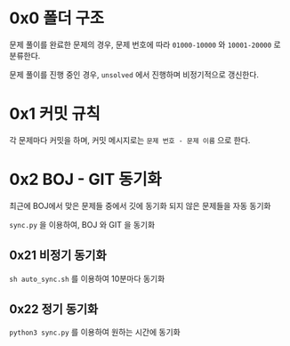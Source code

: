 # 0x0 폴더 구조

문제 풀이를 완료한 문제의 경우, 문제 번호에 따라 `01000-10000` 와 `10001-20000` 로 분류한다.

문제 풀이를 진행 중인 경우, `unsolved` 에서 진행하며 비정기적으로 갱신한다.

# 0x1 커밋 규칙

각 문제마다 커밋을 하며, 커밋 메시지로는 `문제 번호 - 문제 이름` 으로 한다.

# 0x2 BOJ - GIT 동기화

최근에 BOJ에서 맞은 문제들 중에서 깃에 동기화 되지 않은 문제들을 자동 동기화

`sync.py` 을 이용하여, BOJ 와 GIT 을 동기화

## 0x21 비정기 동기화

`sh auto_sync.sh` 를 이용하여 10분마다 동기화

## 0x22 정기 동기화

`python3 sync.py` 를 이용하여 원하는 시간에 동기화